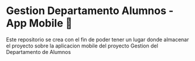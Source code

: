 # Gestion Departamento Alumnos - App Mobile :iphone:
Este repositorio se crea con el fin de poder tener un lugar donde almacenar el proyecto sobre la aplicacion mobile del proyecto Gestion del Departamento de Alumnos
